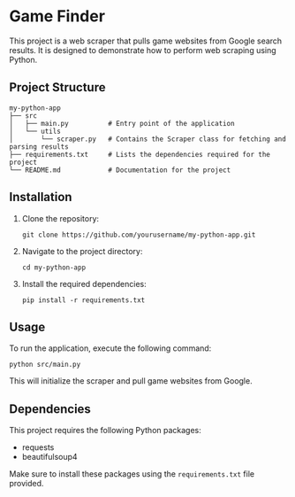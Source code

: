 # Game Finder

This project is a web scraper that pulls game websites from Google search results. It is designed to demonstrate how to perform web scraping using Python.

## Project Structure

```
my-python-app
├── src
│   ├── main.py          # Entry point of the application
│   └── utils
│       └── scraper.py   # Contains the Scraper class for fetching and parsing results
├── requirements.txt     # Lists the dependencies required for the project
└── README.md            # Documentation for the project
```

## Installation

1. Clone the repository:
   ```
   git clone https://github.com/yourusername/my-python-app.git
   ```

2. Navigate to the project directory:
   ```
   cd my-python-app
   ```

3. Install the required dependencies:
   ```
   pip install -r requirements.txt
   ```

## Usage

To run the application, execute the following command:
```
python src/main.py
```

This will initialize the scraper and pull game websites from Google.

## Dependencies

This project requires the following Python packages:
- requests
- beautifulsoup4

Make sure to install these packages using the `requirements.txt` file provided.